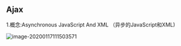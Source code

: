 ## Ajax

1.概念:Asynchronous JavaScript And XML  （异步的JavaScript和XML)

![image-20200117111503571](C:\Users\Administrator\AppData\Roaming\Typora\typora-user-images\image-20200117111503571.png)

